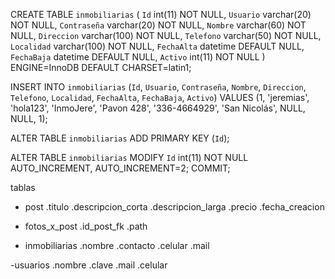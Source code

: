 CREATE TABLE `inmobiliarias` (
  `Id` int(11) NOT NULL,
  `Usuario` varchar(20) NOT NULL,
  `Contraseña` varchar(20) NOT NULL,
  `Nombre` varchar(60) NOT NULL,
  `Direccion` varchar(100) NOT NULL,
  `Telefono` varchar(50) NOT NULL,
  `Localidad` varchar(100) NOT NULL,
  `FechaAlta` datetime DEFAULT NULL,
  `FechaBaja` datetime DEFAULT NULL,
  `Activo` int(11) NOT NULL
) ENGINE=InnoDB DEFAULT CHARSET=latin1;

INSERT INTO `inmobiliarias` (`Id`, `Usuario`, `Contraseña`, `Nombre`, `Direccion`, `Telefono`, `Localidad`, `FechaAlta`, `FechaBaja`, `Activo`) VALUES
(1, 'jeremias', 'hola123', 'InmoJere', 'Pavon 428', '336-4664929', 'San Nicolás', NULL, NULL, 1);

ALTER TABLE `inmobiliarias`
  ADD PRIMARY KEY (`Id`);
  
ALTER TABLE `inmobiliarias`
  MODIFY `Id` int(11) NOT NULL AUTO_INCREMENT, AUTO_INCREMENT=2;
COMMIT;

tablas

- post
.titulo
.descripcion_corta
.descripcion_larga
.precio
.fecha_creacion

- fotos_x_post
.id_post_fk
.path

- inmobiliarias
.nombre
.contacto
.celular
.mail

-usuarios
.nombre
.clave
.mail
.celular
